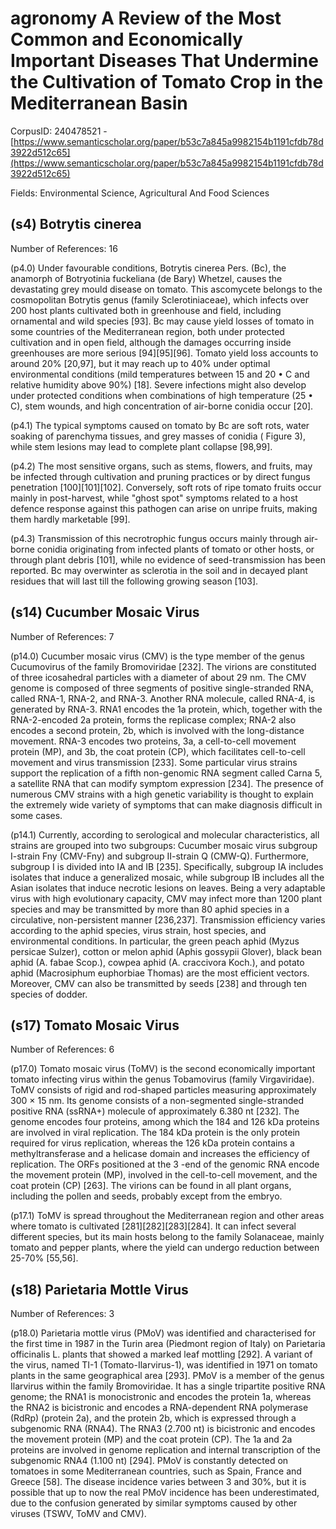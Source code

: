 # agronomy A Review of the Most Common and Economically Important Diseases That Undermine the Cultivation of Tomato Crop in the Mediterranean Basin

CorpusID: 240478521 - [https://www.semanticscholar.org/paper/b53c7a845a9982154b1191cfdb78d3922d512c65](https://www.semanticscholar.org/paper/b53c7a845a9982154b1191cfdb78d3922d512c65)

Fields: Environmental Science, Agricultural And Food Sciences

## (s4) Botrytis cinerea
Number of References: 16

(p4.0) Under favourable conditions, Botrytis cinerea Pers. (Bc), the anamorph of Botryotinia fuckeliana (de Bary) Whetzel, causes the devastating grey mould disease on tomato. This ascomycete belongs to the cosmopolitan Botrytis genus (family Sclerotiniaceae), which infects over 200 host plants cultivated both in greenhouse and field, including ornamental and wild species [93]. Bc may cause yield losses of tomato in some countries of the Mediterranean region, both under protected cultivation and in open field, although the damages occurring inside greenhouses are more serious [94][95][96]. Tomato yield loss accounts to around 20% [20,97], but it may reach up to 40% under optimal environmental conditions (mild temperatures between 15 and 20 • C and relative humidity above 90%) [18]. Severe infections might also develop under protected conditions when combinations of high temperature (25 • C), stem wounds, and high concentration of air-borne conidia occur [20].

(p4.1) The typical symptoms caused on tomato by Bc are soft rots, water soaking of parenchyma tissues, and grey masses of conidia ( Figure 3), while stem lesions may lead to complete plant collapse [98,99].

(p4.2) The most sensitive organs, such as stems, flowers, and fruits, may be infected through cultivation and pruning practices or by direct fungus penetration [100][101][102]. Conversely, soft rots of ripe tomato fruits occur mainly in post-harvest, while "ghost spot" symptoms related to a host defence response against this pathogen can arise on unripe fruits, making them hardly marketable [99].

(p4.3) Transmission of this necrotrophic fungus occurs mainly through air-borne conidia originating from infected plants of tomato or other hosts, or through plant debris [101], while no evidence of seed-transmission has been reported. Bc may overwinter as sclerotia in the soil and in decayed plant residues that will last till the following growing season [103].
## (s14) Cucumber Mosaic Virus
Number of References: 7

(p14.0) Cucumber mosaic virus (CMV) is the type member of the genus Cucumovirus of the family Bromoviridae [232]. The virions are constituted of three icosahedral particles with a diameter of about 29 nm. The CMV genome is composed of three segments of positive single-stranded RNA, called RNA-1, RNA-2, and RNA-3. Another RNA molecule, called RNA-4, is generated by RNA-3. RNA1 encodes the 1a protein, which, together with the RNA-2-encoded 2a protein, forms the replicase complex; RNA-2 also encodes a second protein, 2b, which is involved with the long-distance movement. RNA-3 encodes two proteins, 3a, a cell-to-cell movement protein (MP), and 3b, the coat protein (CP), which facilitates cell-to-cell movement and virus transmission [233]. Some particular virus strains support the replication of a fifth non-genomic RNA segment called Carna 5, a satellite RNA that can modify symptom expression [234]. The presence of numerous CMV strains with a high genetic variability is thought to explain the extremely wide variety of symptoms that can make diagnosis difficult in some cases.

(p14.1) Currently, according to serological and molecular characteristics, all strains are grouped into two subgroups: Cucumber mosaic virus subgroup I-strain Fny (CMV-Fny) and subgroup II-strain Q (CMW-Q). Furthermore, subgroup I is divided into IA and IB [235]. Specifically, subgroup IA includes isolates that induce a generalized mosaic, while subgroup IB includes all the Asian isolates that induce necrotic lesions on leaves. Being a very adaptable virus with high evolutionary capacity, CMV may infect more than 1200 plant species and may be transmitted by more than 80 aphid species in a circulative, non-persistent manner [236,237]. Transmission efficiency varies according to the aphid species, virus strain, host species, and environmental conditions. In particular, the green peach aphid (Myzus persicae Sulzer), cotton or melon aphid (Aphis gossypii Glover), black bean aphid (A. fabae Scop.), cowpea aphid (A. craccivora Koch.), and potato aphid (Macrosiphum euphorbiae Thomas) are the most efficient vectors. Moreover, CMV can also be transmitted by seeds [238] and through ten species of dodder.
## (s17) Tomato Mosaic Virus
Number of References: 6

(p17.0) Tomato mosaic virus (ToMV) is the second economically important tomato infecting virus within the genus Tobamovirus (family Virgaviridae). ToMV consists of rigid and rod-shaped particles measuring approximately 300 × 15 nm. Its genome consists of a non-segmented single-stranded positive RNA (ssRNA+) molecule of approximately 6.380 nt [232]. The genome encodes four proteins, among which the 184 and 126 kDa proteins are involved in viral replication. The 184 kDa protein is the only protein required for virus replication, whereas the 126 kDa protein contains a methyltransferase and a helicase domain and increases the efficiency of replication. The ORFs positioned at the 3 -end of the genomic RNA encode the movement protein (MP), involved in the cell-to-cell movement, and the coat protein (CP) [263]. The virions can be found in all plant organs, including the pollen and seeds, probably except from the embryo.

(p17.1) ToMV is spread throughout the Mediterranean region and other areas where tomato is cultivated [281][282][283][284]. It can infect several different species, but its main hosts belong to the family Solanaceae, mainly tomato and pepper plants, where the yield can undergo reduction between 25-70% [55,56].
## (s18) Parietaria Mottle Virus
Number of References: 3

(p18.0) Parietaria mottle virus (PMoV) was identified and characterised for the first time in 1987 in the Turin area (Piedmont region of Italy) on Parietaria officinalis L. plants that showed a marked leaf mottling [292]. A variant of the virus, named TI-1 (Tomato-Ilarvirus-1), was identified in 1971 on tomato plants in the same geographical area [293]. PMoV is a member of the genus Ilarvirus within the family Bromoviridae. It has a single tripartite positive RNA genome; the RNA1 is monocistronic and encodes the protein 1a, whereas the RNA2 is bicistronic and encodes a RNA-dependent RNA polymerase (RdRp) (protein 2a), and the protein 2b, which is expressed through a subgenomic RNA (RNA4). The RNA3 (2.700 nt) is bicistronic and encodes the movement protein (MP) and the coat protein (CP). The 1a and 2a proteins are involved in genome replication and internal transcription of the subgenomic RNA4 (1.100 nt) [294]. PMoV is constantly detected on tomatoes in some Mediterranean countries, such as Spain, France and Greece [58]. The disease incidence varies between 3 and 30%, but it is possible that up to now the real PMoV incidence has been underestimated, due to the confusion generated by similar symptoms caused by other viruses (TSWV, ToMV and CMV).
